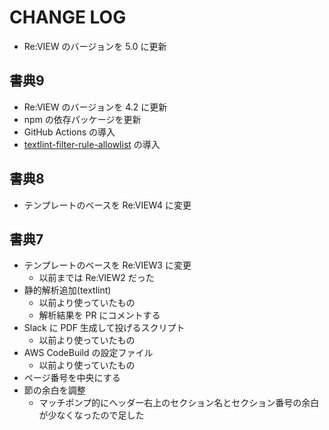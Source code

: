 # CHANGE LOG

- Re:VIEW のバージョンを 5.0 に更新

## 書典9

- Re:VIEW のバージョンを 4.2 に更新
- npm の依存パッケージを更新
- GitHub Actions の導入
- [textlint-filter-rule-allowlist](https://github.com/textlint/textlint-filter-rule-allowlist) の導入

## 書典8

- テンプレートのベースを Re:VIEW4 に変更

## 書典7

- テンプレートのベースを Re:VIEW3 に変更
  - 以前までは Re:VIEW2 だった
- 静的解析追加(textlint)
  - 以前より使っていたもの
  - 解析結果を PR にコメントする
- Slack に PDF 生成して投げるスクリプト
  - 以前より使っていたもの
- AWS CodeBuild の設定ファイル
  - 以前より使っていたもの
- ページ番号を中央にする
- 節の余白を調整
  - マッチポンプ的にヘッダー右上のセクション名とセクション番号の余白が少なくなったので足した
